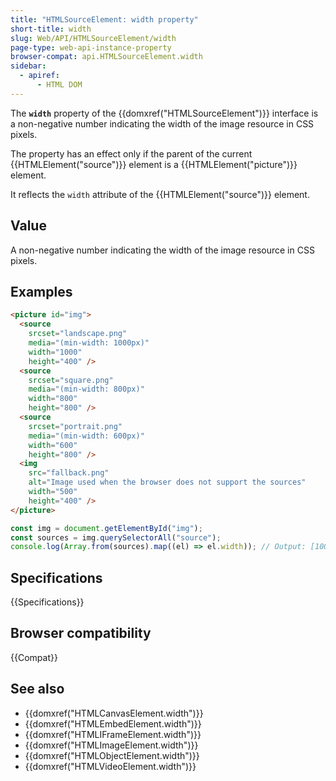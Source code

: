 ```yaml
---
title: "HTMLSourceElement: width property"
short-title: width
slug: Web/API/HTMLSourceElement/width
page-type: web-api-instance-property
browser-compat: api.HTMLSourceElement.width
sidebar:
  - apiref:
      - HTML DOM
---
```


The **`width`** property of the {{domxref("HTMLSourceElement")}} interface is a non-negative number indicating the width of the image resource in CSS pixels.

The property has an effect only if the parent of the current {{HTMLElement("source")}} element is a {{HTMLElement("picture")}} element.

It reflects the `width` attribute of the {{HTMLElement("source")}} element.

## Value

A non-negative number indicating the width of the image resource in CSS pixels.

## Examples

```html
<picture id="img">
  <source
    srcset="landscape.png"
    media="(min-width: 1000px)"
    width="1000"
    height="400" />
  <source
    srcset="square.png"
    media="(min-width: 800px)"
    width="800"
    height="800" />
  <source
    srcset="portrait.png"
    media="(min-width: 600px)"
    width="600"
    height="800" />
  <img
    src="fallback.png"
    alt="Image used when the browser does not support the sources"
    width="500"
    height="400" />
</picture>
```

```js
const img = document.getElementById("img");
const sources = img.querySelectorAll("source");
console.log(Array.from(sources).map((el) => el.width)); // Output: [1000, 800, 600]
```

## Specifications

{{Specifications}}

## Browser compatibility

{{Compat}}

## See also

- {{domxref("HTMLCanvasElement.width")}}
- {{domxref("HTMLEmbedElement.width")}}
- {{domxref("HTMLIFrameElement.width")}}
- {{domxref("HTMLImageElement.width")}}
- {{domxref("HTMLObjectElement.width")}}
- {{domxref("HTMLVideoElement.width")}}
